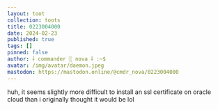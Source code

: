 ```yaml
---
layout: toot
collection: toots
title: 0223004000
date: 2024-02-23
published: true
tags: []
pinned: false
author: ⸸ commander ░ nova ⸸ :~$
avatar: /img/avatar/daemon.jpeg
mastodon: https://mastodon.online/@cmdr_nova/0223004000
---
```


huh, it seems slightly more difficult to install an ssl certificate on oracle cloud than i originally thought it would be lol
